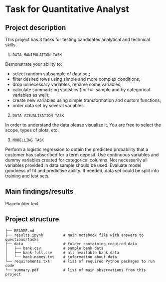 # Task for Quantitative Analyst

## Project description

This project has 3 tasks for testing candidates analytical and technical skills.

1) `DATA MANIPULATION TASK`

Demonstrate your ability to:
- select random subsample of data set;
- filter desired rows using simple and more complex conditions;
- drop unnecessary variables, rename some variables;
- calculate summarizing statistics (for full sample and by categorical variables as well);
- create new variables using simple transformation and custom functions;
- order data set by several variables.

2) `DATA VISUALISATION TASK`

In order to understand the data please visualize it. You are free to select the scope, types of plots, etc.

3) `MODELLING TASK`

Perform a logistic regression to obtain the predicted probability that a customer has subscribed for a term deposit.
Use continuous variables and dummy variables created for categorical columns. Not necessarily all variables provided in data sample should be used.
Evaluate model goodness of fit and predictive ability. If needed, data set could be split into training and test sets.

## Main findings/results

Placeholder text.

## Project structure


    ├── README.md
    ├── results.ipynb         # main notebook file with answers to questions/tasks
    ├── data                  # folder containing required data
    │   ├── bank.csv          # sample bank data
    │   ├── bank-full.csv     # all available bank data
    │   └── bank-names.txt    # information about data
    └── requirements.txt      # list of required Python packages to run code
    └── summary.pdf           # list of main observations from this project